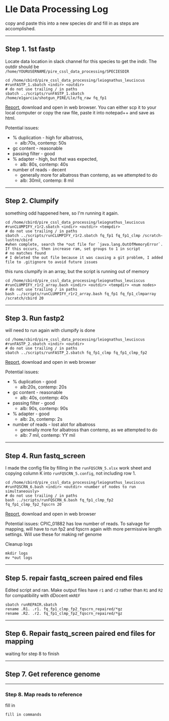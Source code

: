 # Lle Data Processing Log

copy and paste this into a new species dir and fill in as steps are accomplished.

---

## Step 1.  1st fastp

Locate data location in slack channel for this species to get the indir.  The outdir should be `/home/YOURUSERNAME/pire_cssl_data_processing/SPECIESDIR`

```
cd /home/cbird/pire_cssl_data_processing/leiognathus_leuciscus
#runFASTP_1.sbatch <indir> <outdir>
# do not use trailing / in paths
sbatch ../scripts/runFASTP_1.sbatch /home/e1garcia/shotgun_PIRE/Lle/fq_raw fq_fp1
```

[Report](https://github.com/philippinespire/pire_cssl_data_processing/blob/main/leiognathus_leuciscus/fq_fp1/1st_fastp_report.html), download and open in web browser. You can either scp it to your local computer or copy the raw file, paste it into notepad++ and save as html.  

Potential issues:  
* % duplication - high for albatross, 
  * alb:70s, contemp: 50s
* gc content - reasonable
* passing filter - good
* % adapter - high, but that was expected, 
  * alb: 80s, contemp: 40s
* number of reads - decent
  * generally more for albatross than contemp, as we attempted to do
  * alb: 30mil, contemp: 8 mil
 
---

## Step 2. Clumpify

something odd happened here, so I'm running it again.
```
cd /home/cbird/pire_cssl_data_processing/leiognathus_leuciscus
#runCLUMPIFY_r1r2.sbatch <indir> <outdir> <tempdir>
# do not use trailing / in paths
sbatch ../scripts/runCLUMPIFY_r1r2.sbatch fq_fp1 fq_fp1_clmp /scratch-lustre/cbird
#when complete, search the *out file for `java.lang.OutOfMemoryError`.  If this occurs, then increase ram, set groups to 1 in script
# no matches found
# I deleted the out file because it was causing a git problem, I added file to .gitignore to avoid future issues
```

this runs clumpify in an array, but the script is running out of memory

```
cd /home/cbird/pire_cssl_data_processing/leiognathus_leuciscus
#runCLUMPIFY_r1r2_array.bash <indir> <outdir> <tempdir> <num nodes>
# do not use trailing / in paths
bash ../scripts/runCLUMPIFY_r1r2_array.bash fq_fp1 fq_fp1_clmparray /scratch/cbird 20
```
---

## Step 3. Run fastp2

will need to run again with clumpify is done

```
cd /home/cbird/pire_cssl_data_processing/leiognathus_leuciscus
#runFASTP_2.sbatch <indir> <outdir> 
# do not use trailing / in paths
sbatch ../scripts/runFASTP_2.sbatch fq_fp1_clmp fq_fp1_clmp_fp2
```

[Report](https://github.com/philippinespire/pire_cssl_data_processing/blob/main/leiognathus_leuciscus/fq_fp1_clmp_fp2/2nd_fastp_report_1.html), download and open in web browser

Potential issues:  
* % duplication - good  
  * alb:20s, contemp: 20s
* gc content - reasonable
  * alb: 40s, contemp: 40s 
* passing filter - good
  * alb: 90s, contemp: 90s 
* % adapter - good
  * alb: 2s, contemp: 2s
* number of reads - lost alot for albatross
  * generally more for albatross than contemp, as we attempted to do
  * alb: 7 mil, contemp: YY mil


---

## Step 4. Run fastq_screen

I made the config file by filling in the `runFQSCRN_5.xlsx` work sheet and copying column K into `runFQSCRN_5.config`, not including row 1.

```
cd /home/cbird/pire_cssl_data_processing/leiognathus_leuciscus
#runFQSCRN_6.bash <indir> <outdir> <number of nodes to run simultaneously>
# do not use trailing / in paths
bash ../scripts/runFQSCRN_6.bash fq_fp1_clmp_fp2 fq_fp1_clmp_fp2_fqscrn 20
```

[Report](), download and open in web browser

Potential issues:
CPIC_01882 has low number of reads.  To salvage for mapping, will have to run fp2 and fqscrn again with more permissive length settings. Will use these for making ref genome

Cleanup logs
```
mkdir logs
mv *out logs
```

---

## Step 5. repair fastq_screen paired end files

Edited script and ran.  Make output files have `r1` and `r2` rather than `R1` and `R2` for compatibility with dDocent `mkREF`

```
sbatch runREPAIR.sbatch
rename .R1. .r1. fq_fp1_clmp_fp2_fqscrn_repaired/*gz
rename .R2. .r2. fq_fp1_clmp_fp2_fqscrn_repaired/*gz
```

---

## Step 6. Repair fastq_screen paired end files for mapping

waiting for step 8 to finish

---

## Step 7.  Get reference genome


---

### Step 8. Map reads to reference

fill in

```
fill in commands
```

